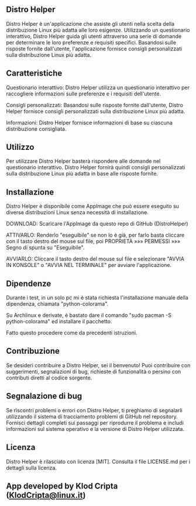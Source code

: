 ## Distro Helper

Distro Helper è un'applicazione che assiste gli utenti nella scelta della distribuzione Linux più adatta alle loro esigenze. Utilizzando un questionario interattivo, Distro Helper guida gli utenti attraverso una serie di domande per determinare le loro preferenze e requisiti specifici. Basandosi sulle risposte fornite dall'utente, l'applicazione fornisce consigli personalizzati sulla distribuzione Linux più adatta.

## Caratteristiche

Questionario interattivo: Distro Helper utilizza un questionario interattivo per raccogliere informazioni sulle preferenze e i requisiti dell'utente.

Consigli personalizzati: Basandosi sulle risposte fornite dall'utente, Distro Helper fornisce consigli personalizzati sulla distribuzione Linux più adatta.

Informazioni: Distro Helper fornisce informazioni di base su ciascuna distribuzione consigliata.

## Utilizzo

Per utilizzare Distro Helper basterà rispondere alle domande nel questionario interattivo. Distro Helper fornirà quindi consigli personalizzati sulla distribuzione Linux più adatta in base alle risposte fornite.

## Installazione

Distro Helper è disponibile come AppImage che può essere eseguito su diverse distribuzioni Linux senza necessità di installazione. 

DOWNLOAD: Scaricare l'AppImage da questo repo di GitHub (DistroHelper)

ATTIVARLO: Renderlo "eseguibile" se non lo è già, per farlo basta cliccare con il tasto destro del mouse sul file, poi PROPRIETÀ »»» PERMESSI »»» Segno di spunta su "Eseguibile".

AVVIARLO: Cliccare il tasto destro del mouse sul file e selezionare "AVVIA IN KONSOLE" o "AVVIA NEL TERMINALE" per avviare l'applicazione.

## Dipendenze

Durante i test, in un solo pc mi è stata richiesta l'installazione manuale della dipendenza, chiamata "python-colorama".

Su Archlinux e derivate, è bastato dare il comando "sudo pacman -S python-colorama" ed installare il pacchetto.

Fatto questo procedere come da precedenti istruzioni.

## Contribuzione

Se desideri contribuire a Distro Helper, sei il benvenuto! Puoi contribuire con suggerimenti, segnalazioni di bug, richieste di funzionalità o persino con contributi diretti al codice sorgente.

## Segnalazione di bug

Se riscontri problemi o errori con Distro Helper, ti preghiamo di segnalarli utilizzando il sistema di tracciamento problemi di GitHub nel repository. Fornisci dettagli completi sui passaggi per riprodurre il problema e includi informazioni sul sistema operativo e la versione di Distro Helper utilizzata.

## Licenza

Distro Helper è rilasciato con licenza [MIT]. Consulta il file LICENSE.md per i dettagli sulla licenza.

## App developed by Klod Cripta (KlodCripta@linux.it)
